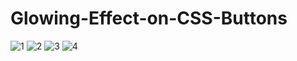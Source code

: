 # Glowing-Effect-on-CSS-Buttons


![1](https://user-images.githubusercontent.com/89531771/157923605-b266e88f-6092-47aa-be9d-604196cfee3a.png)
![2](https://user-images.githubusercontent.com/89531771/157923642-f1fc7429-21ea-4cc9-a7a2-5dd990a26ca5.png)
![3](https://user-images.githubusercontent.com/89531771/157923645-c322905c-07fa-490f-8b69-fe20b7fd6f82.png)
![4](https://user-images.githubusercontent.com/89531771/157923650-3d28b222-c83e-4451-9f89-509cfefa5c0c.png)
